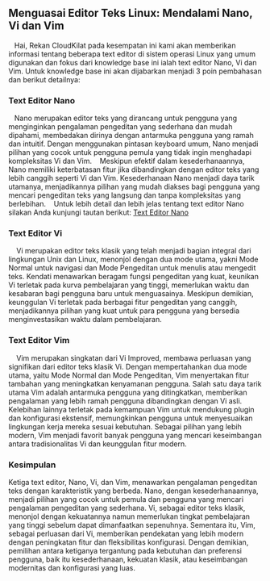 ## Menguasai Editor Teks Linux: Mendalami Nano, Vi dan Vim

  &nbsp; &nbsp;Hai, Rekan CloudKilat pada kesempatan ini kami akan memberikan informasi tentang beberapa text editor di sistem operasi Linux yang umum digunakan dan fokus dari knowledge base ini ialah text editor Nano, Vi dan Vim.
  Untuk knowledge base ini akan dijabarkan menjadi 3 poin pembahasan dan berikut detailnya:

  ### Text Editor Nano
  &nbsp; &nbsp;Nano merupakan editor teks yang dirancang untuk pengguna yang menginginkan pengalaman pengeditan yang sederhana dan mudah dipahami, membedakan dirinya dengan antarmuka pengguna yang ramah dan intuitif. Dengan menggunakan pintasan keyboard umum, Nano menjadi pilihan yang cocok untuk pengguna pemula yang tidak ingin menghadapi kompleksitas Vi dan Vim. 
 &nbsp; &nbsp;Meskipun efektif dalam kesederhanaannya, Nano memiliki keterbatasan fitur jika dibandingkan dengan editor teks yang lebih canggih seperti Vi dan Vim. Kesederhanaan Nano menjadi daya tarik utamanya, menjadikannya pilihan yang mudah diakses bagi pengguna yang mencari pengeditan teks yang langsung dan tanpa kompleksitas yang berlebihan.
 &nbsp; &nbsp;Untuk lebih detail dan lebih jelas tentang text editor Nano silakan Anda kunjungi tautan berikut: [Text Editor Nano](https://github.com/Jaliseno/Text-Editor-Nano)
  

  ### Text Editor Vi
  &nbsp; &nbsp; Vi merupakan editor teks klasik yang telah menjadi bagian integral dari lingkungan Unix dan Linux, menonjol dengan dua mode utama, yakni Mode Normal untuk navigasi dan Mode Pengeditan untuk menulis atau mengedit teks. Kendati menawarkan beragam fungsi pengeditan yang kuat, keunikan Vi terletak pada kurva pembelajaran yang tinggi, memerlukan waktu dan kesabaran bagi pengguna baru untuk menguasainya. Meskipun demikian, keunggulan Vi terletak pada berbagai fitur pengeditan yang canggih, menjadikannya pilihan yang kuat untuk para pengguna yang bersedia menginvestasikan waktu dalam pembelajaran.


  ### Text Editor Vim
  &nbsp; &nbsp; Vim merupakan singkatan dari Vi Improved, membawa perluasan yang signifikan dari editor teks klasik Vi. Dengan mempertahankan dua mode utama, yaitu Mode Normal dan Mode Pengeditan, Vim menyertakan fitur tambahan yang meningkatkan kenyamanan pengguna. Salah satu daya tarik utama Vim adalah antarmuka pengguna yang ditingkatkan, memberikan pengalaman yang lebih ramah pengguna dibandingkan dengan Vi asli. 
  Kelebihan lainnya terletak pada kemampuan Vim untuk mendukung plugin dan konfigurasi ekstensif, memungkinkan pengguna untuk menyesuaikan lingkungan kerja mereka sesuai kebutuhan. Sebagai pilihan yang lebih modern, Vim menjadi favorit banyak pengguna yang mencari keseimbangan antara tradisionalitas Vi dan keunggulan fitur modern.


  ### Kesimpulan
  Ketiga text editor, Nano, Vi, dan Vim, menawarkan pengalaman pengeditan teks dengan karakteristik yang berbeda. Nano, dengan kesederhanaannya, menjadi pilihan yang cocok untuk pemula dan pengguna yang mencari pengalaman pengeditan yang sederhana. Vi, sebagai editor teks klasik, menonjol dengan kekuatannya namun memerlukan tingkat pembelajaran yang tinggi sebelum dapat dimanfaatkan sepenuhnya. Sementara itu, Vim, sebagai perluasan dari Vi, memberikan pendekatan yang lebih modern dengan peningkatan fitur dan fleksibilitas konfigurasi. Dengan demikian, pemilihan antara ketiganya tergantung pada kebutuhan dan preferensi pengguna, baik itu kesederhanaan, kekuatan klasik, atau keseimbangan modernitas dan konfigurasi yang luas.

  
